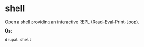 # shell
Open a shell providing an interactive REPL (Read–Eval–Print-Loop).

**Ús:**
```
drupal shell
```
